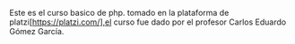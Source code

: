 Este es el curso basico de php.
tomado en la plataforma de platzi[https://platzi.com/],el curso fue dado por el profesor Carlos Eduardo Gómez García.